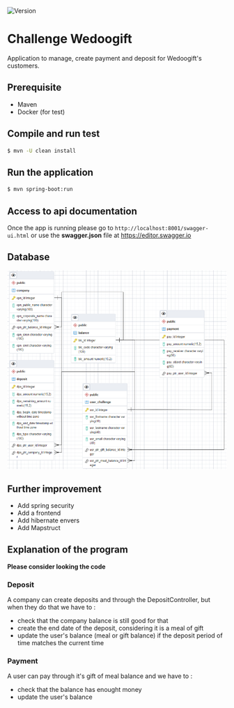 [comment]: <> "[![CircleCI](https://circleci.com/gh/Kevin-Vu/okayo-facture.svg?style=svg)](https://circleci.com/gh/Kevin-Vu/okayo-facture)"
![Version](https://img.shields.io/badge/version-0.0.1b-blue)
# Challenge Wedoogift

Application to manage, create payment and deposit for Wedoogift's customers.

## Prerequisite
- Maven
- Docker (for test)

## Compile and run test
```sh
$ mvn -U clean install
```

## Run the application
```sh
$ mvn spring-boot:run
```

## Access to api documentation
Once the app is running please go to `http://localhost:8001/swagger-ui.html`
or use the **swagger.json** file at https://editor.swagger.io

## Database
<img src="diagram.png" width="750">

## Further improvement
- Add spring security
- Add a frontend
- Add hibernate envers
- Add Mapstruct

## Explanation of the program

**Please consider looking the code**

### Deposit
A company can create deposits and through the DepositController, but when they do that
we have to :
- check that the company balance is still good for that
- create the end date of the deposit, considering it is a meal of gift
- update the user's balance (meal or gift balance) if the deposit period of time matches the current time

### Payment
A user can pay through it's gift of meal balance and we have to :
- check that the balance has enought money
- update the user's balance
